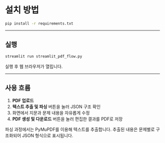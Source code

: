 # 설치 방법

```bash
pip install -r requirements.txt
```

---

## 실행

```bash
streamlit run streamlit_pdf_flow.py
```

실행 후 웹 브라우저가 열립니다.

---

## 사용 흐름

1. **PDF 업로드**
2. **텍스트 추출 및 파싱** 버튼을 눌러 JSON 구조 확인
3. 화면에서 지문과 문제 내용을 자유롭게 수정
4. **PDF 생성 및 다운로드** 버튼을 눌러 편집한 결과를 PDF로 저장

파싱 과정에서는 PyMuPDF를 이용해 텍스트를 추출합니다. 추출된 내용은 문제별로 구조화되어 JSON 형식으로 표시됩니다.
